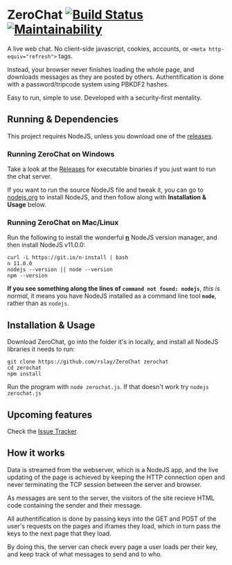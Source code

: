 # ZeroChat [![Build Status](https://travis-ci.org/rslay/ZeroChat.svg?branch=master)](https://travis-ci.org/rslay/ZeroChat) [![Maintainability](https://api.codeclimate.com/v1/badges/84bdf069784f80804e43/maintainability)](https://codeclimate.com/github/rslay/ZeroChat/maintainability)
A live web chat. No client-side javascript, cookies, accounts, or `<meta http-equiv="refresh">` tags.

Instead, your browser never finishes loading the whole page, and downloads messages as they are posted by others.
Authentification is done with a password/tripcode system using PBKDF2 hashes.

Easy to run, simple to use. Developed with a security-first mentality.


## Running & Dependencies

This project requires NodeJS, unless you download one of the [releases](https://github.com/rslay/ZeroChat/releases).


### Running ZeroChat on Windows
Take a look at the [Releases](https://github.com/rslay/ZeroChat/releases) for executable binaries if you just want to run the chat server.

If you want to run the source NodeJS file and tweak it, you can go to [nodejs.org](https://nodejs.org) to install NodeJS, and then follow along with **Installation & Usage** below.


### Running ZeroChat on Mac/Linux
Run the following to install the wonderful **[n](https://github.com/tj/n)** NodeJS version manager, and then install NodeJS v11.0.0:
```
curl -L https://git.io/n-install | bash
n 11.0.0
nodejs --version || node --version
npm --version
```
**If you see something along the lines of `command not found: nodejs`**, _this is normal_, it means you have NodeJS installed as a command line tool **`node`**, rather than as `nodejs`.


## Installation & Usage
Download ZeroChat, go into the folder it's in locally, and install all NodeJS libraries it needs to run:
```
git clone https://github.com/rslay/ZeroChat zerochat
cd zerochat
npm install
```
Run the program with `node zerochat.js`. If that doesn't work try `nodejs zerochat.js`


## Upcoming features
Check the [Issue Tracker](https://github.com/rslay/ZeroChat/issues).


## How it works
Data is streamed from the webserver, which is a NodeJS app, and the live updating of the page is achieved by keeping the HTTP connection open and never terminating the TCP session between the server and browser.

As messages are sent to the server, the visitors of the site recieve HTML code containing the sender and their message.

All authentification is done by passing keys into the GET and POST of the user's requests on the pages and iframes they load, which in turn pass the keys to the next page that they load.

By doing this, the server can check every page a user loads per their key, and keep track of what messages to send and to who.
